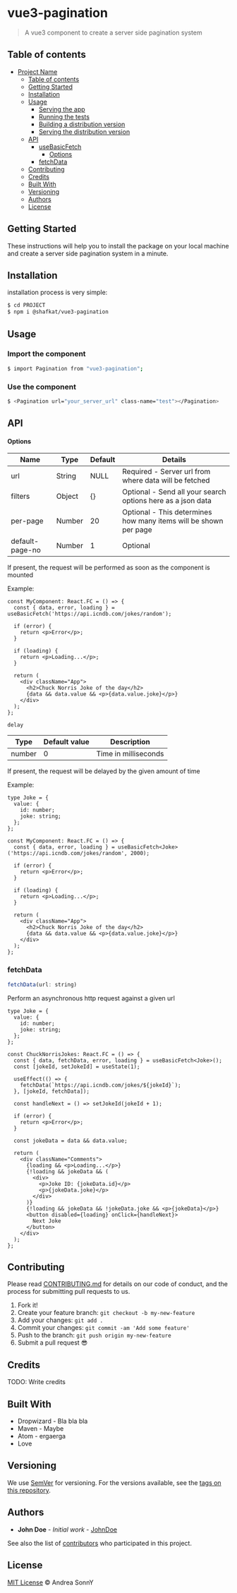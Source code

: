 # vue3-pagination

> A vue3 component to create a server side pagination system

## Table of contents

- [Project Name](#project-name)
   - [Table of contents](#table-of-contents)
   - [Getting Started](#getting-started)
   - [Installation](#installation)
   - [Usage](#usage)
      - [Serving the app](#serving-the-app)
      - [Running the tests](#running-the-tests)
      - [Building a distribution version](#building-a-distribution-version)
      - [Serving the distribution version](#serving-the-distribution-version)
   - [API](#api)
      - [useBasicFetch](#usebasicfetch)
         - [Options](#options)
      - [fetchData](#fetchdata)
   - [Contributing](#contributing)
   - [Credits](#credits)
   - [Built With](#built-with)
   - [Versioning](#versioning)
   - [Authors](#authors)
   - [License](#license)

## Getting Started

These instructions will help you to install the package on your local machine and create a server side pagination system in a minute.

## Installation

installation process is very simple:

```sh
$ cd PROJECT
$ npm i @shafkat/vue3-pagination
```

## Usage

### Import the component

```sh
$ import Pagination from "vue3-pagination";
```

### Use the component

```sh
$ <Pagination url="your_server_url" class-name="test"></Pagination>
```

## API

#### Options

| Name            | Type   | Default | Details                                                          |
|-----------------|--------|---------|------------------------------------------------------------------|
| url             | String | NULL    | Required - Server url from where data will be fetched            |
| filters         | Object | {}      | Optional - Send all your search options here as a json data      |
| per-page        | Number | 20      | Optional - This determines how many items will be shown per page |
| default-page-no | Number | 1       | Optional                                                         |


If present, the request will be performed as soon as the component is mounted

Example:

```tsx
const MyComponent: React.FC = () => {
  const { data, error, loading } = useBasicFetch('https://api.icndb.com/jokes/random');

  if (error) {
    return <p>Error</p>;
  }

  if (loading) {
    return <p>Loading...</p>;
  }

  return (
    <div className="App">
      <h2>Chuck Norris Joke of the day</h2>
      {data && data.value && <p>{data.value.joke}</p>}
    </div>
  );
};
```

`delay`

| Type | Default value | Description |
| --- | --- | --- |
| number | 0 | Time in milliseconds |

If present, the request will be delayed by the given amount of time

Example:

```tsx
type Joke = {
  value: {
    id: number;
    joke: string;
  };
};

const MyComponent: React.FC = () => {
  const { data, error, loading } = useBasicFetch<Joke>('https://api.icndb.com/jokes/random', 2000);

  if (error) {
    return <p>Error</p>;
  }

  if (loading) {
    return <p>Loading...</p>;
  }

  return (
    <div className="App">
      <h2>Chuck Norris Joke of the day</h2>
      {data && data.value && <p>{data.value.joke}</p>}
    </div>
  );
};
```

### fetchData

```js
fetchData(url: string)
```

Perform an asynchronous http request against a given url

```tsx
type Joke = {
  value: {
    id: number;
    joke: string;
  };
};

const ChuckNorrisJokes: React.FC = () => {
  const { data, fetchData, error, loading } = useBasicFetch<Joke>();
  const [jokeId, setJokeId] = useState(1);

  useEffect(() => {
    fetchData(`https://api.icndb.com/jokes/${jokeId}`);
  }, [jokeId, fetchData]);

  const handleNext = () => setJokeId(jokeId + 1);

  if (error) {
    return <p>Error</p>;
  }

  const jokeData = data && data.value;

  return (
    <div className="Comments">
      {loading && <p>Loading...</p>}
      {!loading && jokeData && (
        <div>
          <p>Joke ID: {jokeData.id}</p>
          <p>{jokeData.joke}</p>
        </div>
      )}
      {!loading && jokeData && !jokeData.joke && <p>{jokeData}</p>}
      <button disabled={loading} onClick={handleNext}>
        Next Joke
      </button>
    </div>
  );
};
```

## Contributing

Please read [CONTRIBUTING.md](CONTRIBUTING.md) for details on our code of conduct, and the process for submitting pull requests to us.

1.  Fork it!
2.  Create your feature branch: `git checkout -b my-new-feature`
3.  Add your changes: `git add .`
4.  Commit your changes: `git commit -am 'Add some feature'`
5.  Push to the branch: `git push origin my-new-feature`
6.  Submit a pull request :sunglasses:

## Credits

TODO: Write credits

## Built With

* Dropwizard - Bla bla bla
* Maven - Maybe
* Atom - ergaerga
* Love

## Versioning

We use [SemVer](http://semver.org/) for versioning. For the versions available, see the [tags on this repository](https://github.com/your/project/tags).

## Authors

* **John Doe** - *Initial work* - [JohnDoe](https://github.com/JohnDoe)

See also the list of [contributors](https://github.com/your/project/contributors) who participated in this project.

## License

[MIT License](https://andreasonny.mit-license.org/2019) © Andrea SonnY